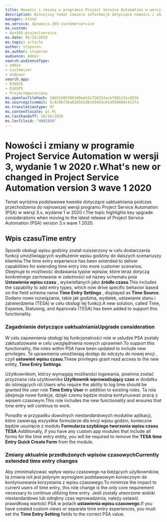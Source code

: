 ```yaml
---
title: Nowości i zmiany w programie Project Service Automation w wersji 3.x, wydanie 1 w 2020 r.
description: Niniejszy temat zawiera informacje dotyczące nowości i zmian w programie Project Service Automation w wersji 3, wydanie 1 z 2020 r.
manager: kfend
ms.service: dynamics-365-customerservice
ms.custom:
- dyn365-projectservice
ms.date: 05/15/2020
ms.topic: article
author: stsporen
ms.author: stsporen
audience: Admin
search.audienceType:
- admin
- customizer
- enduser
search.app:
- D365CE
- D365PS
- ProjectOperations
ms.openlocfilehash: 16b51995f863d9ee54172625dacbf081c51c8556
ms.sourcegitcommit: 5c4c9bf3ba018562d6cb3443c01d550489c415fa
ms.translationtype: HT
ms.contentlocale: pl-PL
ms.lasthandoff: 10/16/2020
ms.locfileid: "4081958"
---
```

# <a name="whats-new-or-changed-in-project-service-automation-version-3-wave-1-2020"></a><span data-ttu-id="9c455-103">Nowości i zmiany w programie Project Service Automation w wersji 3, wydanie 1 w 2020 r.</span><span class="sxs-lookup"><span data-stu-id="9c455-103">What's new or changed in Project Service Automation version 3 wave 1 2020</span></span>
<span data-ttu-id="9c455-104">Temat wyróżnia podstawowe kwestie dotyczące uaktualniania podczas przechodzenia do najnowszej wersji programu Project Service Automation (PSA) w wersji 3.x, wydanie 1 w 2020 r.</span><span class="sxs-lookup"><span data-stu-id="9c455-104">The topic highlights key upgrade considerations when moving to the latest release of Project Service Automation (PSA) version 3.x wave 1 2020.</span></span>

## <a name="time-entry"></a><span data-ttu-id="9c455-105">Wpis czasu</span><span class="sxs-lookup"><span data-stu-id="9c455-105">Time entry</span></span>
<span data-ttu-id="9c455-106">Sposób obsługi wpisu godziny został rozszerzony w celu dostarczenia funkcji umożliwiających wydłużenie wpisu godziny do dalszych scenariuszy klientów.</span><span class="sxs-lookup"><span data-stu-id="9c455-106">The time entry experience has been extended to deliver capabilities for extending time entry into more customer scenarios.</span></span> <span data-ttu-id="9c455-107">Obejmuje to możliwość dodawania typów wpisów, które teraz dotyczą konkretnego zachowania w zależności od nazwy schematu pola **Ustawienia wpisu czasu** , wyświetlanych jako **źródło czasu**.</span><span class="sxs-lookup"><span data-stu-id="9c455-107">This includes the capability to add entry types, which now drive specific behavior based on the field schema name **Time Entry Settings** , displayed as **Time Source**.</span></span> <span data-ttu-id="9c455-108">Dodano nowe rozwiązanie, takie jak godzina, wydatek, ustawianie stanu i zatwierdzenia (TESA) w celu obsługi tej funkcji.</span><span class="sxs-lookup"><span data-stu-id="9c455-108">A new solution, called Time, Expense, Statusing, and Approvals (TESA) has been added to support this functionality.</span></span>

### <a name="upgrade-consideration"></a><span data-ttu-id="9c455-109">Zagadnienie dotyczące uaktualniania</span><span class="sxs-lookup"><span data-stu-id="9c455-109">Upgrade consideration</span></span>
<span data-ttu-id="9c455-110">W celu zapewnienia obsługi tej funkcjonalności role w usłudze PSA zostały zaktualizowane w celu uwzględnienia nowych uprawnień.</span><span class="sxs-lookup"><span data-stu-id="9c455-110">To support this functionality, the roles within PSA have been updated to include new privileges.</span></span> <span data-ttu-id="9c455-111">Te uprawnienia umożliwiają dostęp do odczytu do nowej encji , czyli **ustawień wpisu czasu**.</span><span class="sxs-lookup"><span data-stu-id="9c455-111">These privileges grant read access to the new entity, **Time Entry Settings**.</span></span>

<span data-ttu-id="9c455-112">Użytkownikom, którzy wymagają możliwości logowania, powinna zostać przyznana rola użytkownika **Użytkownik wprowadzający czas** w dodatku do istniejących ról.</span><span class="sxs-lookup"><span data-stu-id="9c455-112">Users who require the ability to log time should be granted the user role **Time Entry User** in addition to existing roles.</span></span> <span data-ttu-id="9c455-113">Ta rola obejmuje nowe funkcje, dzięki czemu będzie można kontynuować pracę z wpisem czasowym.</span><span class="sxs-lookup"><span data-stu-id="9c455-113">This role includes the new functionality and ensures that time entry will continue to work.</span></span>

<span data-ttu-id="9c455-114">Ponadto w przypadku dowolnych niestandardowych modułów aplikacji, które zawierają wszystkie formularze dla encji wpisu godzin, konieczne będzie usunięcie z modułu **Formularza szybkiego tworzenia wpisu czasu TESA**.</span><span class="sxs-lookup"><span data-stu-id="9c455-114">Additionally, if you have any custom app modules that include all forms for the time entry entity, you will be required to remove the **TESA time Entry Quick Create Form** from the module.</span></span>

### <a name="currently-extended-time-entry-changes"></a><span data-ttu-id="9c455-115">Zmiany aktualnie przedłużonych wpisów czasowych</span><span class="sxs-lookup"><span data-stu-id="9c455-115">Currently extended time entry changes</span></span>
<span data-ttu-id="9c455-116">Aby zminimalizować wpływ wpisu czasowego na bieżących użytkowników, ta zmiana roli jest jedynym wymogiem podstawowym koniecznym do kontynuowania korzystania z wpisu czasowego.</span><span class="sxs-lookup"><span data-stu-id="9c455-116">To minimize the impact to current users of time entry, this role change is the only core requirement necessary to continue utilizing time entry.</span></span> <span data-ttu-id="9c455-117">Jeśli zostały utworzone widoki niestandardowe lub odrębny czas wprowadzenia, należy ustawić prawidłową wartość PSA w polach **ustawienia wpisu czasowego**.</span><span class="sxs-lookup"><span data-stu-id="9c455-117">If you have created custom views or separate time entry experiences, you must set the **Time Entry Setting** fields to the correct PSA value.</span></span>
